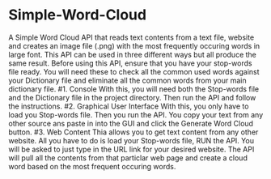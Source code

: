 # Simple-Word-Cloud
A Simple Word Cloud API that reads text contents from a text file, website and creates an image file (.png) with the most frequently occuring words in large font.
This API can be used in three different ways but all produce the same result.
Before using this API, ensure that you have your stop-words file ready. You will need these to check all the common used words against your Dictionary file and eliminate all the common words from your main dictionary file.
#1. Console
  With this, you will need both the Stop-words file and the Dictionary file in the project directory. Then run the API and follow the      instructions.
#2. Graphical User Interface
  With this, you only have to load you Stop-words file. Then you run the API. You copy your text from any other source ans paste in into   the GUI and click the Generate Word Cloud button.
#3. Web Content
  Thia allows you to get text content from any other website. All you have to do is load your Stop-words file, RUN the API. You will be    asked to just type in the URL link for your desired website. The API will pull all the contents from that particlar web page and create   a cloud word based on the most frequent occuring words.
  
